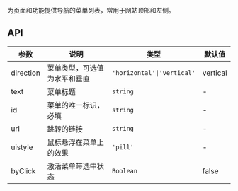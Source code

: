 为页面和功能提供导航的菜单列表，常用于网站顶部和左侧。

## API

| 参数      | 说明                         | 类型                       | 默认值   |
| --------- | ---------------------------- | -------------------------- | -------- |
| direction | 菜单类型，可选值为水平和垂直 | `'horizontal'\|'vertical'` | vertical |
| text      | 菜单标题                     | `string`                   | -        |
| id        | 菜单的唯一标识，必填         | `string`                   | -        |
| url       | 跳转的链接                   | `string`                   | -        |
| uistyle   | 鼠标悬浮在菜单上的效果       | `'pill'`                   | -        |
| byClick   | 激活菜单带选中状态           | `Boolean`                  | false    |
